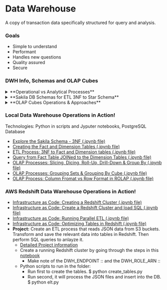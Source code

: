 # Data Warehouse

A copy of transaction data specifically structured for query and analysis.

### Goals

- Simple to understand
- Performant
- Handles new questions
- Quality assured
- Secure

### DWH Info, Schemas and OLAP Cubes

<details>
    <summary>**Operational vs Analytical Processes**</summary>
    **Operational:**
        - Make it work,
        - For customers, staff, delivery
    **Analytical:**
        - Whats going on?
        - For HR, marketing, management
</details>

<details>
    <summary>**Sakila DB Schemas for ETL 3NF to Star Schema**</summary>
        <span align="left"><img src="./data/SakilaSchema.png" width="400"></span>
        <span align="right"><img src="./data/TargetStarSchema.png" width="300"></span>
</details>

<details>
    <summary>**OLAP Cubes Operations & Approaches**</summary>
    Common operations to perform: slice, dice, rollup and drill down query optimization.
    - **Roll-up:** Sum up some data
    - **Drill-Down:** Decompose data into smaller sets
    - **Slice:** Reducing N dimensions to N-1 by restricting one dimension
    - **Dice:** Same dimensions but computing a sub-cube by restricting some values
    Two approaches to OLAP Cubes Technology
    #1. **MOLAP** Pre-aggregate the OLAP cubes and save them on a special purpose non-relational database.
    #2. **ROLAP** Compute OLAP cubes on the fly from existing relational databases where the dimensional model is.
</details>

### Local Data Warehouse Operations in Action!

Technologies: Python in scripts and Jyputer notebooks, PostgreSQL Database

- [Explore the Sakila Schema - 3NF (.ipynb file)](./1.0-3NF_SchemaExploration.ipynb)
- [Creating the Fact and Dimension Tables (.ipynb file)](./1.1-3NF_CreatingFactDimensionTables.ipynb)
- [ETL Process: 3NF to Fact and Dimension tables (.ipynb file)](./1.2-ETL3NFToFactDimensionTables.ipynb)
- [Query from Fact Table JOINed to the Dimension Tables (.ipynb file)](./1.3-ComputFromFactDimensionTables.ipynb)
- [OLAP Processes: Slicing, Dicing, Roll-Up, Drill-Down & Group By (.ipynb file)](./1.4-OLAP_SlicingDicingRollupDrillDownGroupBy.ipynb)
- [ OLAP Processes: Grouping Sets & Grouping By Cube (.ipynb file)](./1.5-OLAP_GroupingSets-GroupByCube.ipynb)
- [OLAP Process: Column Fromat vs Row Format in ROLAP (.ipynb file)](./1.6-OLAP_ColumnFormatInROLAP.ipynb)

### AWS Redshift Data Warehouse Operations in Action!

- [Infrastructure as Code: Creating a Redshift Cluster (.ipynb file)](./2.0-IaC_Redshift.ipynb)
- [Infrastructure as Code: Create a Redshift Cluster and load SQL (.ipynb file)](./2.1-IaC_Implementation.ipynb)
- [Infrastructure as Code: Running Parallel ETL (.ipynb file)](./2.2-IaC_ParallelETL.ipynb)
- [Infrastructure as Code: Optimizing Tables in Redshift (.ipynb file)](./2.3-IaC_OptimizeRedshiftTables.ipynb)
- **Project:** Create an ETL process that reads JSON data from S3 buckets. Transform and save the relevant data into tables in Redshift. Then perform SQL queries to anlayze it.
  - [Detailed Project information](./ProjectFolder)
  - Create a running Redshift cluster by going through the steps in this [notebook](./2.0-IaC_Redshift.ipynb)
    - Make note of the DWH_ENDPOINT :: and the DWH_ROLE_ARN ::
  - Python scripts to run in the folder:
    - Run first to create the tables.
      $ python create_tables.py
    - Run second, it will process the JSON files and insert into the DB.
      $ python elt.py
